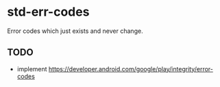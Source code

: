 # std-err-codes
Error codes which just exists and never change.

## TODO
- implement https://developer.android.com/google/play/integrity/error-codes
